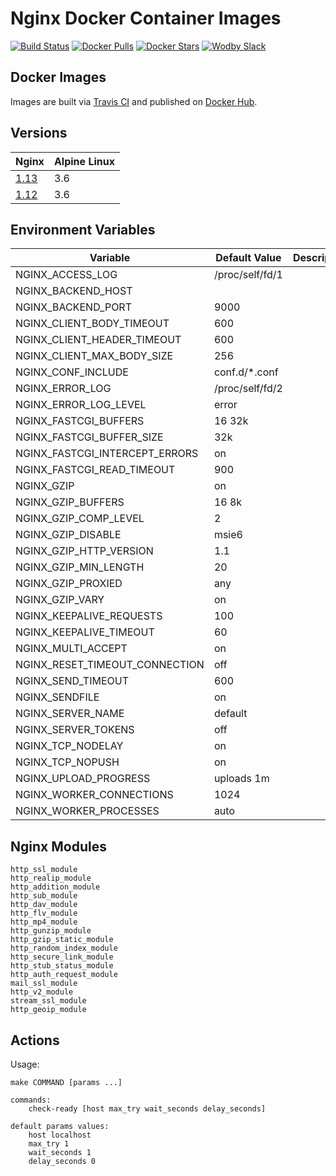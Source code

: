 # Nginx Docker Container Images

[![Build Status](https://travis-ci.org/wodby/nginx.svg?branch=master)](https://travis-ci.org/wodby/nginx)
[![Docker Pulls](https://img.shields.io/docker/pulls/wodby/nginx.svg)](https://hub.docker.com/r/wodby/nginx)
[![Docker Stars](https://img.shields.io/docker/stars/wodby/nginx.svg)](https://hub.docker.com/r/wodby/nginx)
[![Wodby Slack](http://slack.wodby.com/badge.svg)](http://slack.wodby.com)

## Docker Images

Images are built via [Travis CI](https://travis-ci.org/wodby/nginx) and published on [Docker Hub](https://hub.docker.com/r/wodby/nginx). 

## Versions

| Nginx | Alpine Linux |
| ----- | ------------ |
| [1.13](https://github.com/wodby/nginx/tree/master/1.13/Dockerfile) | 3.6 |  
| [1.12](https://github.com/wodby/nginx/tree/master/1.12/Dockerfile) | 3.6 |  

## Environment Variables

| Variable | Default Value | Description |
| -------- | ------------- | ----------- |
| NGINX_ACCESS_LOG               | /proc/self/fd/1       | |
| NGINX_BACKEND_HOST             |                       | |
| NGINX_BACKEND_PORT             | 9000                  | |
| NGINX_CLIENT_BODY_TIMEOUT      | 600                   | |
| NGINX_CLIENT_HEADER_TIMEOUT    | 600                   | |
| NGINX_CLIENT_MAX_BODY_SIZE     | 256                   | |
| NGINX_CONF_INCLUDE             | conf.d/*.conf         | |
| NGINX_ERROR_LOG                | /proc/self/fd/2       | |    
| NGINX_ERROR_LOG_LEVEL          | error                 | |
| NGINX_FASTCGI_BUFFERS          | 16 32k                | |
| NGINX_FASTCGI_BUFFER_SIZE      | 32k                   | |
| NGINX_FASTCGI_INTERCEPT_ERRORS | on                    | |
| NGINX_FASTCGI_READ_TIMEOUT     | 900                   | |
| NGINX_GZIP                     | on                    | |
| NGINX_GZIP_BUFFERS             | 16 8k                 | |
| NGINX_GZIP_COMP_LEVEL          | 2                     | |
| NGINX_GZIP_DISABLE             | msie6                 | |
| NGINX_GZIP_HTTP_VERSION        | 1.1                   | |
| NGINX_GZIP_MIN_LENGTH          | 20                    | |
| NGINX_GZIP_PROXIED             | any                   | |
| NGINX_GZIP_VARY                | on                    | |
| NGINX_KEEPALIVE_REQUESTS       | 100                   | |
| NGINX_KEEPALIVE_TIMEOUT        | 60                    | |
| NGINX_MULTI_ACCEPT             | on                    | |
| NGINX_RESET_TIMEOUT_CONNECTION | off                   | |
| NGINX_SEND_TIMEOUT             | 600                   | |
| NGINX_SENDFILE                 | on                    | |
| NGINX_SERVER_NAME              | default               | |
| NGINX_SERVER_TOKENS            | off                   | |
| NGINX_TCP_NODELAY              | on                    | |
| NGINX_TCP_NOPUSH               | on                    | |
| NGINX_UPLOAD_PROGRESS          | uploads 1m            | |
| NGINX_WORKER_CONNECTIONS       | 1024                  | |
| NGINX_WORKER_PROCESSES         | auto                  | |

## Nginx Modules

```
http_ssl_module 
http_realip_module 
http_addition_module 
http_sub_module 
http_dav_module 
http_flv_module 
http_mp4_module 
http_gunzip_module 
http_gzip_static_module 
http_random_index_module 
http_secure_link_module 
http_stub_status_module 
http_auth_request_module 
mail_ssl_module 
http_v2_module 
stream_ssl_module 
http_geoip_module 
```

## Actions

Usage:
```
make COMMAND [params ...]

commands:
    check-ready [host max_try wait_seconds delay_seconds]
 
default params values:
    host localhost
    max_try 1
    wait_seconds 1
    delay_seconds 0
```
